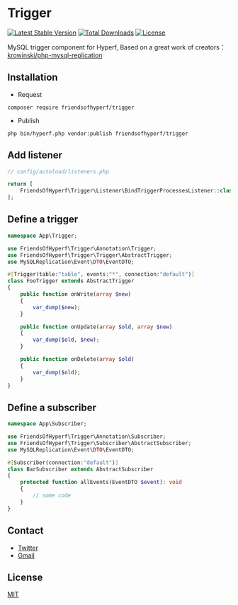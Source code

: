 # Trigger

[![Latest Stable Version](https://img.shields.io/packagist/v/friendsofhyperf/trigger)](https://packagist.org/packages/friendsofhyperf/trigger)
[![Total Downloads](https://img.shields.io/packagist/dt/friendsofhyperf/trigger)](https://packagist.org/packages/friendsofhyperf/trigger)
[![License](https://img.shields.io/packagist/l/friendsofhyperf/trigger)](https://github.com/friendsofhyperf/trigger)

MySQL trigger component for Hyperf, Based on a great work of creators：[krowinski/php-mysql-replication](https://github.com/krowinski/php-mysql-replication)

## Installation

- Request

```shell
composer require friendsofhyperf/trigger
```

- Publish

```shell
php bin/hyperf.php vendor:publish friendsofhyperf/trigger
```

## Add listener

```php
// config/autoload/listeners.php

return [
    FriendsOfHyperf\Trigger\Listener\BindTriggerProcessesListener::class => PHP_INT_MAX,
];
```

## Define a trigger

```php
namespace App\Trigger;

use FriendsOfHyperf\Trigger\Annotation\Trigger;
use FriendsOfHyperf\Trigger\Trigger\AbstractTrigger;
use MySQLReplication\Event\DTO\EventDTO;

#[Trigger(table:"table", events:"*", connection:"default")]
class FooTrigger extends AbstractTrigger
{
    public function onWrite(array $new)
    {
        var_dump($new);
    }

    public function onUpdate(array $old, array $new)
    {
        var_dump($old, $new);
    }

    public function onDelete(array $old)
    {
        var_dump($old);
    }
}
```

## Define a subscriber

```php
namespace App\Subscriber;

use FriendsOfHyperf\Trigger\Annotation\Subscriber;
use FriendsOfHyperf\Trigger\Subscriber\AbstractSubscriber;
use MySQLReplication\Event\DTO\EventDTO;

#[Subscriber(connection:"default")]
class BarSubscriber extends AbstractSubscriber
{
    protected function allEvents(EventDTO $event): void
    {
        // some code
    }
}
```

## Contact

- [Twitter](https://twitter.com/huangdijia)
- [Gmail](mailto:huangdijia@gmail.com)

## License

[MIT](LICENSE)
